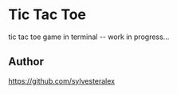 # Tic Tac Toe
tic tac toe game in terminal
-- work in progress...

## Author
https://github.com/sylvesteralex
